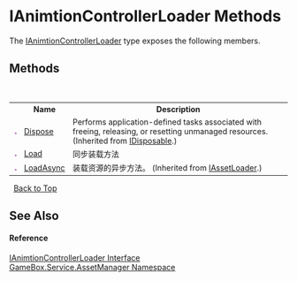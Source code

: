 # IAnimtionControllerLoader Methods
 

The <a href="7b487c63-bddc-f1fd-9cbc-427e5d3e0352">IAnimtionControllerLoader</a> type exposes the following members.


## Methods
&nbsp;<table><tr><th></th><th>Name</th><th>Description</th></tr><tr><td>![Public method](media/pubmethod.gif "Public method")</td><td><a href="http://msdn2.microsoft.com/zh-cn/library/es4s3w1d" target="_blank">Dispose</a></td><td>
Performs application-defined tasks associated with freeing, releasing, or resetting unmanaged resources.
 (Inherited from <a href="http://msdn2.microsoft.com/zh-cn/library/aax125c9" target="_blank">IDisposable</a>.)</td></tr><tr><td>![Public method](media/pubmethod.gif "Public method")</td><td><a href="bb74564d-4427-39cb-d121-435cdf8fc91c">Load</a></td><td>
同步装载方法</td></tr><tr><td>![Public method](media/pubmethod.gif "Public method")</td><td><a href="c24ebb3c-2191-69a8-dece-f22d8d0805be">LoadAsync</a></td><td>
装载资源的异步方法。
 (Inherited from <a href="ab257468-6426-8b64-9b9e-03a141fde535">IAssetLoader</a>.)</td></tr></table>&nbsp;
<a href="#ianimtioncontrollerloader-methods">Back to Top</a>

## See Also


#### Reference
<a href="7b487c63-bddc-f1fd-9cbc-427e5d3e0352">IAnimtionControllerLoader Interface</a><br /><a href="cc6873e1-22bd-dc21-74c4-6be6dc11bacf">GameBox.Service.AssetManager Namespace</a><br />